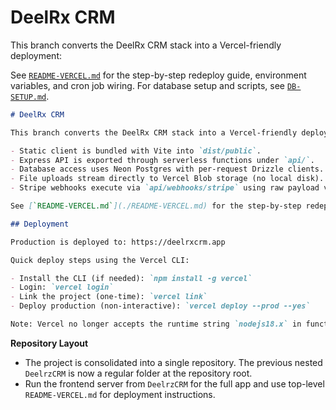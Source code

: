 # DeelRx CRM

This branch converts the DeelRx CRM stack into a Vercel-friendly deployment:


See [`README-VERCEL.md`](./README-VERCEL.md) for the step-by-step redeploy guide, environment variables, and cron job wiring.
For database setup and scripts, see [`DB-SETUP.md`](./DB-SETUP.md).
```markdown
# DeelRx CRM

This branch converts the DeelRx CRM stack into a Vercel-friendly deployment:

- Static client is bundled with Vite into `dist/public`.
- Express API is exported through serverless functions under `api/`.
- Database access uses Neon Postgres with per-request Drizzle clients.
- File uploads stream directly to Vercel Blob storage (no local disk).
- Stripe webhooks execute via `api/webhooks/stripe` using raw payload validation.

See [`README-VERCEL.md`](./README-VERCEL.md) for the step-by-step redeploy guide, environment variables, and cron job wiring.

## Deployment

Production is deployed to: https://deelrxcrm.app

Quick deploy steps using the Vercel CLI:

- Install the CLI (if needed): `npm install -g vercel`
- Login: `vercel login`
- Link the project (one-time): `vercel link`
- Deploy production (non-interactive): `vercel deploy --prod --yes`

Note: Vercel no longer accepts the runtime string `nodejs18.x` in function `config` objects. The codebase was updated to use `runtime: 'nodejs'` for server functions.

```


**Repository Layout**

- The project is consolidated into a single repository. The previous nested `DeelrzCRM` is now a regular folder at the repository root.
- Run the frontend server from `DeelrzCRM` for the full app and use top-level `README-VERCEL.md` for deployment instructions.
